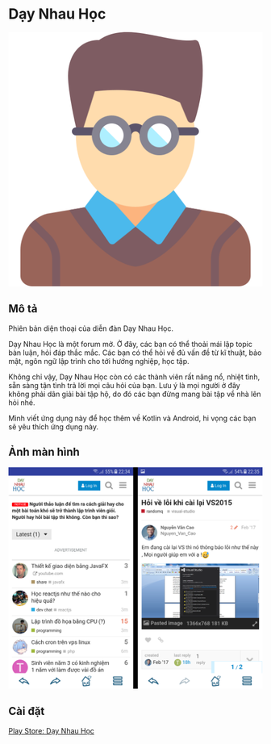# Dạy Nhau Học

![Icon](images/hi_res_icon.png)

## Mô tả

Phiên bản diện thoại của diễn đàn Dạy Nhau Học.

Dạy Nhau Học là một forum mở. Ở đây, các bạn có thể thoải mái lập topic bàn luận, hỏi đáp thắc mắc. Các bạn có thể hỏi về đủ vấn đề từ kĩ thuật, bảo mật, ngôn ngữ lập trình cho tới hướng nghiệp, học tập.

Không chỉ vậy, Dạy Nhau Học còn có các thành viên rất năng nổ, nhiệt tình, sẵn sàng tận tình trả lời mọi câu hỏi của bạn. Lưu ý là mọi người ở đây không phải dân giải bài tập hộ, do đó các bạn đừng mang bài tập về nhà lên hỏi nhé.

Mình viết ứng dụng này để học thêm về Kotlin và Android, hi vọng các bạn sẽ yêu thích ứng dụng này.

## Ảnh màn hình

![Screenshots](images/screenshots.png)

## Cài đặt

[Play Store: Dạy Nhau Học](https://play.google.com/store/apps/details?id=com.daugau.daynhauhoc)